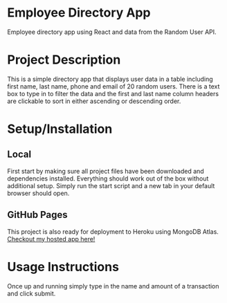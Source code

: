 # Employee Directory App

Employee directory app using React and data from the Random User API.

# Project Description

This is a simple directory app that displays user data in a table including first name, last name, phone and email of 20 random users. There is a text box to type in to filter the data and the first and last name column headers are clickable to sort in either ascending or descending order.

# Setup/Installation

## Local

First start by making sure all project files have been downloaded and dependencies installed. Everything should work out of the box without additional setup. Simply run the start script and a new tab in your default browser should open.

## GitHub Pages

This project is also ready for deployment to Heroku using MongoDB Atlas.<br>
[Checkout my hosted app here!](https://budget-tracker-lj.herokuapp.com)


# Usage Instructions

Once up and running simply type in the name and amount of a transaction and click submit. 